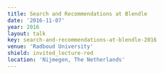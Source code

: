 ```yaml
---
title: Search and Recommendations at Blendle
date: '2016-11-07'
year: 2016
layout: talk
key: search-and-recommendations-at-blendle-2016
venue: 'Radboud University'
shield: invited_lecture-red
location: 'Nijmegen, The Netherlands'
---
```

